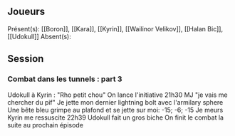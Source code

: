 ## Joueurs
Présent(s): [[Boron]], [[Kara]], [[Kyrin]], [[Wailinor Velikov]], [[Halan Bic]], [[Udokull]]
Absent(s): 

## Session

### Combat dans les tunnels : part 3
Udokull à Kyrin : "Rho petit chou"
On lance l'initiative
21h30 MJ "je vais me chercher du pif"
Je jette mon dernier lightning bolt avec l'armilary sphere
Une bête bleu grimpe au plafond et se jette sur moi: -15; -6; -15
Je meurs
Kyrin me ressuscite
22h39 Udokull fait un gros biche
On finit le combat
la suite au prochain épisode